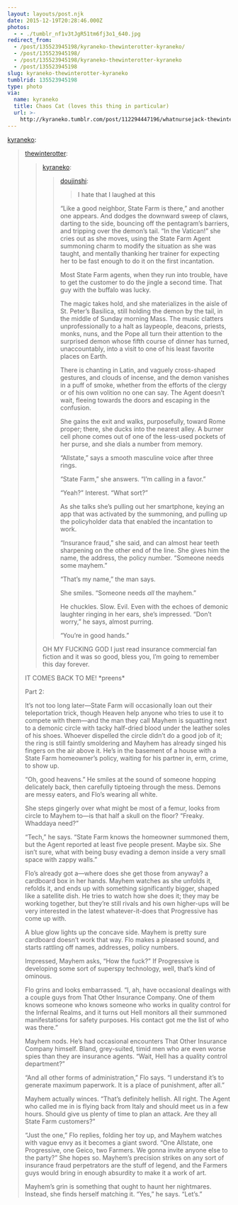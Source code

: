 ```yaml
---
layout: layouts/post.njk
date: 2015-12-19T20:28:46.000Z
photos:
  - - ./tumblr_nf1v3tJgR51tm6fj3o1_640.jpg
redirect_from:
  - /post/135523945198/kyraneko-thewinterotter-kyraneko/
  - /post/135523945198/
  - /post/135523945198/kyraneko-thewinterotter-kyraneko
  - /post/135523945198
slug: kyraneko-thewinterotter-kyraneko
tumblrid: 135523945198
type: photo
via:
  name: kyraneko
  title: Chaos Cat (loves this thing in particular)
  url: >-
    http://kyraneko.tumblr.com/post/112294447196/whatnursejack-thewinterotter-kyraneko
---
```

<p><a class="tumblr_blog" href="http://kyraneko.tumblr.com/post/112294447196">kyraneko</a>:</p>

<blockquote>
<p><a class="tumblr_blog" href="http://thewinterotter.tumblr.com/post/104024848851">thewinterotter</a>:</p>
<blockquote>
<p><a class="tumblr_blog" href="http://kyraneko.tumblr.com/post/103824470601">kyraneko</a>:</p>
<blockquote>
<p><a class="tumblr_blog" href="http://doujinshi.tumblr.com/post/102639487994">doujinshi</a>:</p>
<blockquote>
<p>I hate that I laughed at this</p>
</blockquote>
<p>“Like a good neighbor, State Farm is there,” and another one appears. And dodges the downward sweep of claws, darting to the side, bouncing off the pentagram’s barriers, and tripping over the demon’s tail. “In the Vatican!” she cries out as she moves, using the State Farm Agent summoning charm to modify the situation as she was taught, and mentally thanking her trainer for expecting her to be fast enough to do it on the first incantation.</p>
<p>Most State Farm agents, when they run into trouble, have to get the customer to do the jingle a second time. That guy with the buffalo was lucky.</p>
<p>The magic takes hold, and she materializes in the aisle of St. Peter’s Basilica, still holding the demon by the tail, in the middle of Sunday morning Mass. The music clatters unprofessionally to a halt as laypeople, deacons, priests, monks, nuns, and the Pope all turn their attention to the surprised demon whose fifth course of dinner has turned, unaccountably, into a visit to one of his least favorite places on Earth.</p>
<p>There is chanting in Latin, and vaguely cross-shaped gestures, and clouds of incense, and the demon vanishes in a puff of smoke, whether from the efforts of the clergy or of his own volition no one can say. The Agent doesn’t wait, fleeing towards the doors and escaping in the confusion.</p>
<p>She gains the exit and walks, purposefully, toward Rome proper; there, she ducks into the nearest alley. A burner cell phone comes out of one of the less-used pockets of her purse, and she dials a number from memory.</p>
<p>“Allstate,” says a smooth masculine voice after three rings.</p>
<p>“State Farm,” she answers. “I’m calling in a favor.”</p>
<p>“Yeah?” Interest. “What sort?”</p>
<p>As she talks she’s pulling out her smartphone, keying an app that was activated by the summoning, and pulling up the policyholder data that enabled the incantation to work.</p>
<p>“Insurance fraud,” she said, and can almost hear teeth sharpening on the other end of the line. She gives him the name, the address, the policy number. “Someone needs some mayhem.”</p>
<p>“That’s my name,” the man says.</p>
<p>She smiles. “Someone needs <i>all</i> the mayhem.”</p>
<p>He chuckles. Slow. Evil. Even with the echoes of demonic laughter ringing in her ears, she’s impressed. “Don’t worry,” he says, almost purring.</p>
<p>“You’re in good hands.”</p>
</blockquote>
<p>OH MY FUCKING GOD I just read insurance commercial fan fiction and it was so good, bless you, I’m going to remember this day forever.</p>
</blockquote>
<p>IT COMES BACK TO ME! *preens*</p>
<p>Part 2:</p>
<p>It’s not too long later—State Farm will occasionally loan out their teleportation trick, though Heaven help anyone who tries to use it to compete with them—and the man they call Mayhem is squatting next to a demonic circle with tacky half-dried blood under the leather soles of his shoes. Whoever dispelled the circle didn’t do a good job of it; the ring is still faintly smoldering and Mayhem has already singed his fingers on the air above it. He’s in the basement of a house with a State Farm homeowner’s policy, waiting for his partner in, erm, crime, to show up.</p>
<p>“Oh, good heavens.” He smiles at the sound of someone hopping delicately back, then carefully tiptoeing through the mess. Demons are messy eaters, and Flo’s wearing all white.</p>
<p>She steps gingerly over what might be most of a femur, looks from circle to Mayhem to—is that half a skull on the floor? “Freaky. Whaddaya need?”</p>
<p>“Tech,” he says. “State Farm knows the homeowner summoned them, but the Agent reported at least five people present. Maybe six. She isn’t sure, what with being busy evading a demon inside a very small space with zappy walls.”</p>
<p>Flo’s already got a—where does she get those from anyway? a cardboard box in her hands. Mayhem watches as she unfolds it, refolds it, and ends up with something significantly bigger, shaped like a satellite dish. He tries to watch how she does it; they may be working together, but they’re still rivals and his own higher-ups will be very interested in the latest whatever-it-does that Progressive has come up with.</p>
<p>A blue glow lights up the concave side. Mayhem is pretty sure cardboard doesn’t work that way. Flo makes a pleased sound, and starts rattling off names, addresses, policy numbers.</p>
<p>Impressed, Mayhem asks, “How the fuck?” If Progressive is developing some sort of superspy technology, well, that’s kind of ominous.</p>
<p>Flo grins and looks embarrassed. “I, ah, have occasional dealings with a couple guys from That Other Insurance Company. One of them knows someone who knows someone who works in quality control for the Infernal Realms, and it turns out Hell monitors all their summoned manifestations for safety purposes. His contact got me the list of who was there.”</p>
<p>Mayhem nods. He’s had occasional encounters That Other Insurance Company himself. Bland, grey-suited, timid men who are even worse spies than they are insurance agents. “Wait, Hell has a quality control department?”</p>
<p>“And all other forms of administration,” Flo says. “I understand it’s to generate maximum paperwork. It is a place of punishment, after all.”</p>
<p>Mayhem actually winces. “That’s definitely hellish. All right. The Agent who called me in is flying back from Italy and should meet us in a few hours. Should give us plenty of time to plan an attack. Are they all State Farm customers?”</p>
<p>“Just the one,” Flo replies, folding her toy up, and Mayhem watches with vague envy as it becomes a giant sword. “One Allstate, one Progressive, one Geico, two Farmers. We gonna invite anyone else to the party?” She hopes so. Mayhem’s precision strikes on any sort of insurance fraud perpetrators are the stuff of legend, and the Farmers guys would bring in enough absurdity to make it a work of art.</p>
<p>Mayhem’s grin is something that ought to haunt her nightmares. Instead, she finds herself matching it. “Yes,” he says. “Let’s.”</p>
</blockquote>
